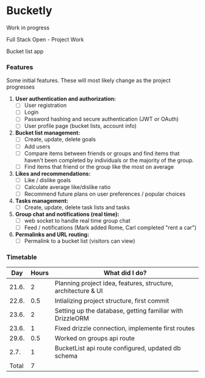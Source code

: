 # Bucketly

Work in progress

Full Stack Open - Project Work

Bucket list app

### Features

Some initial features. These will most likely change as the project progresses

1. **User authentication and authorization:**
   - [ ] User registration
   - [ ] Login
   - [ ] Password hashing and secure authentication (JWT or OAuth)
   - [ ] User profile page (bucket lists, account info)
2. **Bucket list management:**
   - [ ] Create, update, delete goals
   - [ ] Add users
   - [ ] Compare items between friends or groups and find items that haven't been completed by individuals or the majority of the group.
   - [ ] Find items that friend or the group like the most on average
3. **Likes and recommendations:**
   - [ ] Like / dislike goals
   - [ ] Calculate average like/dislike ratio
   - [ ] Recommend future plans on user preferences / popular choices
4. **Tasks management:**
   - [ ] Create, update, delete task lists and tasks
5. **Group chat and notifications (real time):**
   - [ ] web socket to handle real time group chat
   - [ ] Feed / notifications (Mark added Rome, Carl completed "rent a car")
6. **Permalinks and URL routing:**
   - [ ] Permalink to a bucket list (visitors can view)

### Timetable

| Day   | Hours | What did I do?                                                |
| ----- | ----- | ------------------------------------------------------------- |
| 21.6. | 2     | Planning project idea, features, structure, architecture & UI |
| 22.6. | 0.5   | Intializing project structure, first commit                   |
| 23.6. | 2     | Setting up the database, getting familiar with DrizzleORM     |
| 23.6. | 1     | Fixed drizzle connection, implemente first routes             |
| 29.6. | 0.5   | Worked on groups api route                                    |
| 2.7.  | 1     | BucketList api route configured, updated db schema            |
| Total | 7     |                                                               |
